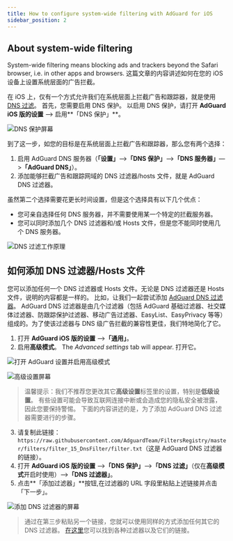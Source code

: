 ```yaml
---
title: How to configure system-wide filtering with AdGuard for iOS
sidebar_position: 2
---
```


## About system-wide filtering

System-wide filtering means blocking ads and trackers beyond the Safari browser, i.e. in other apps and browsers. 这篇文章的内容讲述如何在您的 iOS 设备上设置系统层面的广告拦截。

在 iOS 上，仅有一个方式允许我们在系统层面上拦截广告和跟踪器，就是使用 [DNS 过滤](https://adguard-dns.io/kb/general/dns-filtering/)。 首先，您需要启用 DNS 保护。 以启用 DNS 保护，请打开 **AdGuard iOS 版的设置** —> 启用**「DNS 保护」**。

![DNS 保护屏幕](https://cdn.adguard.com/public/Adguard/Blog/ios_dns_protection.PNG)

到了这一步，如您的目标是在系统层面上拦截广告和跟踪器，那么您有两个选择：

1. 启用 AdGuard DNS 服务器（**「设置」**—>**「DNS 保护」**—>**「DNS 服务器」**—>**「AdGuard DNS」**）。
2. 添加能够拦截广告和跟踪网域的 DNS 过滤器/hosts 文件，就是 AdGuard DNS 过滤器。

虽然第二个选择需要花更长时间设置，但是这个选择具有以下几个优点：

* 您可亲自选择任何 DNS 服务器，并不需要使用某一个特定的拦截服务器。
* 您可以同时添加几个 DNS 过滤器和/或 Hosts 文件，但是您不能同时使用几个 DNS 服务器。

![DNS 过滤工作原理](https://cdn.adguard.com/public/Adguard/kb/DNS_filtering/how_dns_filtering_works_en.png)

## 如何添加 DNS 过滤器/Hosts 文件

您可以添加任何一个 DNS 过滤器或 Hosts 文件。无论是 DNS 过滤器还是 Hosts 文件，说明的内容都是一样的。 比如，让我们一起尝试添加 [AdGuard DNS 过滤器](https://github.com/AdguardTeam/AdguardSDNSFilter)。 AdGuard DNS 过滤器是由几个过滤器（包括 AdGuard 基础过滤器、社交媒体过滤器、防跟踪保护过滤器、移动广告过滤器、EasyList、EasyPrivacy 等等）组成的。为了使该过滤器与 DNS 级广告拦截的兼容性更佳，我们特地简化了它。

1. 打开 **AdGuard iOS 版的设置** —>**「通用」**。
2. 启用**高级模式**。 The *Advanced settings* tab will appear. 打开它。

![打开 AdGuard 设置并启用高级模式](https://cdn.adguard.com/public/Adguard/Release_notes/iOS/v4.0/advanced_mode_en.jpg)

![高级设置屏幕](https://cdn.adguard.com/public/Adguard/Blog/ios_advanced_settings.PNG)

> 温馨提示：我们不推荐您更改其它**高级设置**标签里的设置，特别是**低级设置**。 有些设置可能会导致互联网连接中断或会造成您的隐私安全被泄露，因此您要保持警惕。 下面的内容讲述的是，为了添加 AdGuard DNS 过滤器需要进行的步骤。

3. 请复制此链接：`https://raw.githubusercontent.com/AdguardTeam/FiltersRegistry/master/filters/filter_15_DnsFilter/filter.txt`（这是 AdGuard DNS 过滤器的链接）。
4. 打开 **AdGuard iOS 版的设置** —>**「DNS 保护」**—>**「DNS 过滤」**（仅在**高级模式**开启时使用）—>**「DNS 过滤器」**。
5. 点击**「添加过滤器」**按钮,在过滤器的 URL 字段里粘贴上述链接并点击「下一步」。

![添加 DNS 过滤器的屏幕](https://cdn.adguard.com/public/Adguard/Blog/ios_adding_a_filter.PNG)

> 通过在第三步粘贴另一个链接，您就可以使用同样的方式添加任何其它的 DNS 过滤器。 [在这里](https://filterlists.com)您可以找到各种过滤器以及它们的链接。